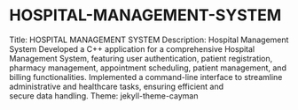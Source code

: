 # HOSPITAL-MANAGEMENT-SYSTEM
Title: HOSPITAL MANAGEMENT SYSTEM
Description: Hospital Management System Developed a C++ application for a comprehensive Hospital Management System, featuring user authentication, patient registration, pharmacy management, appointment scheduling, patient management, and billing functionalities. Implemented a command-line interface to streamline administrative and healthcare tasks, ensuring efficient and secure data handling.
Theme: jekyll-theme-cayman
